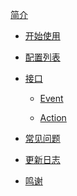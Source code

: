 [简介](./Introduction.md)

- [开始使用](./start.md)
  
- [配置列表]()
  
- [接口]()

  - [Event]()
  
  - [Action]()

- [常见问题]()
  
- [更新日志](./changelog.md)
  
- [鸣谢]()
